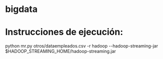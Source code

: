 # bigdata

# Instrucciones de ejecución:

python mr.py otros/dataempleados.csv -r hadoop --hadoop-streaming-jar $HADOOP_STREAMING_HOME/hadoop-streaming.jar
